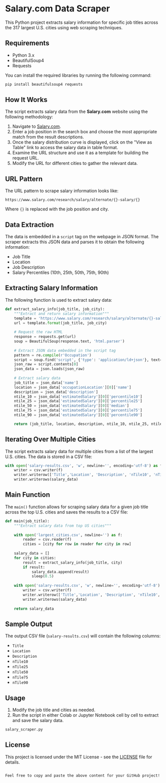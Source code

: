 
# Salary.com Data Scraper

This Python project extracts salary information for specific job titles across the 317 largest U.S. cities using web scraping techniques.

## Requirements

- Python 3.x
- BeautifulSoup4
- Requests

You can install the required libraries by running the following command:

```bash
pip install beautifulsoup4 requests
```

## How It Works

The script extracts salary data from the **Salary.com** website using the following methodology:

1. Navigate to [Salary.com](https://www.salary.com/).
2. Enter a job position in the search box and choose the most appropriate match from the result descriptions.
3. Once the salary distribution curve is displayed, click on the "View as Table" link to access the salary data in table format.
4. Examine the URL structure and use it as a template for building the request URL.
5. Modify the URL for different cities to gather the relevant data.

## URL Pattern

The URL pattern to scrape salary information looks like:

```
https://www.salary.com/research/salary/alternate/{}-salary/{}
```

Where `{}` is replaced with the job position and city.

## Data Extraction

The data is embedded in a `script` tag on the webpage in JSON format. The scraper extracts this JSON data and parses it to obtain the following information:

- Job Title
- Location
- Job Description
- Salary Percentiles (10th, 25th, 50th, 75th, 90th)

## Extracting Salary Information

The following function is used to extract salary data:

```python
def extract_salary_info(job_title, job_city):
    """Extract and return salary information"""
    template = 'https://www.salary.com/research/salary/alternate/{}-salary/{}'
    url = template.format(job_title, job_city)
    
    # Request the raw HTML
    response = requests.get(url)
    soup = BeautifulSoup(response.text, 'html.parser')
    
    # Extract JSON data embedded in the script tag
    pattern = re.compile(r'Occupation')
    script = soup.find('script', {'type': 'application/ld+json'}, text=pattern)
    json_raw = script.contents[0]
    json_data = json.loads(json_raw)
    
    # Extract salary data
    job_title = json_data['name']
    location = json_data['occupationLocation'][0]['name']
    description = json_data['description']
    ntile_10 = json_data['estimatedSalary'][0]['percentile10']
    ntile_25 = json_data['estimatedSalary'][0]['percentile25']
    ntile_50 = json_data['estimatedSalary'][0]['median']
    ntile_75 = json_data['estimatedSalary'][0]['percentile75']
    ntile_90 = json_data['estimatedSalary'][0]['percentile90']

    return (job_title, location, description, ntile_10, ntile_25, ntile_50, ntile_75, ntile_90)
```

## Iterating Over Multiple Cities

The script extracts salary data for multiple cities from a list of the largest U.S. cities. The data is stored in a CSV file:

```python
with open('salary-results.csv', 'w', newline='', encoding='utf-8') as f:
    writer = csv.writer(f)
    writer.writerow(['Title','Location', 'Description', 'nTile10', 'nTile25', 'nTile50', 'nTile75', 'nTile90'])
    writer.writerows(salary_data)
```

## Main Function

The `main()` function allows for scraping salary data for a given job title across the top U.S. cities and saves the results to a CSV file:

```python
def main(job_title):
    """Extract salary data from top US cities"""
    
    with open('largest_cities.csv', newline='') as f:
        reader = csv.reader(f)
        cities = [city for row in reader for city in row]
        
    salary_data = []
    for city in cities:
        result = extract_salary_info(job_title, city)
        if result:
            salary_data.append(result)
            sleep(0.5)
            
    with open('salary-results.csv', 'w', newline='', encoding='utf-8') as f:
        writer = csv.writer(f)
        writer.writerow(['Title','Location', 'Description', 'nTile10', 'nTile25', 'nTile50', 'nTile75', 'nTile90'])
        writer.writerows(salary_data)
        
    return salary_data
```

## Sample Output

The output CSV file (`salary-results.csv`) will contain the following columns:

- `Title`
- `Location`
- `Description`
- `nTile10`
- `nTile25`
- `nTile50`
- `nTile75`
- `nTile90`

## Usage

1. Modify the job title and cities as needed.
2. Run the script in either Colab or Jupyter Notebook cell by cell to extract and save the salary data.

```bash
salary_scraper.py
```

## License

This project is licensed under the MIT License - see the [LICENSE](LICENSE) file for details.
```

Feel free to copy and paste the above content for your GitHub project!
